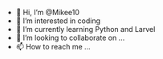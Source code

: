 - 👋 Hi, I’m @Mikee10
- 👀 I’m interested in coding
- 🌱 I’m currently learning Python and Larvel
- 💞️ I’m looking to collaborate on ...
- 📫 How to reach me ...

<!---
Mikee10/Mikee10 is a ✨ special ✨ repository because its `README.md` (this file) appears on your GitHub profile.
You can click the Preview link to take a look at your changes.
--->
